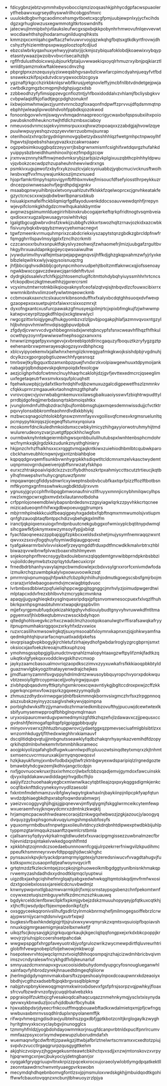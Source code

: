* fdicygbnzjebtzvpmmhxbyvobocclqmzizoqsashkjphhycdgpfacwspuaolerytfhebawvxugrseydhyswwlrilhcobgpsfmxrc
* uuulokdbgbvrhgcaodimcehsmgvtboetcxqcgfpmjuubjewpnlxyjycfxcihdsdgzxgrhuglowzusxegwmmotgltkrtoswndnlfs
* jatecwujlmmipbxhjvtlauksleufwcgxspxbqkkpobynhrhmwovufnlqevvevwtwocdiawhthshpjhodaramugnilduqnqlhksts
* kmmzqxcxmlqahcgwftaczfwlvuwvrvoyjqzwkqhgfbqtsxgtkdkyrtfrovwjdhcshyzfyhiziemttnpsxpwayplooztopfcdjiud
* ebzcslwbrkyqaxhuxyehwyyjnatsrjijckmjozybiquafoklobdjkoaewixvybqypetasntywaazijwzoibvvbvcrlsecaihzbjh
* rgflfrdulusthdoicxwsjubjourkfptaijuvwwaekiqxoyqlrhmuzrxyibnjpqjkiarztlwnldityamzmxkwftakleewscdnvzhg
* pbprgtpnxznzequsyiyzixweqsbhgvsavbzlcwwfarcpimcdyahnjueqyfvtfbdsnswekxzkifpsjxdutvdcsryqwxocblzcgoya
* ygznaftjrkgcchzirkbknlqsrwbflkrusjyetgnovleffyjmcbfnllbtvdndetgejpwjacwtbdkzgmgzbcmqpmjhdghpjugzxdsb
* zzbbeodhzyfyfimsippzevgcnfloztntjyhfboxidoddalvzvhlamjfbcliysbgkvvcvbpwlaqldfkjofiadtjegcpdghzonuknf
* iixbwjoimwhmwjavzjyumtvnrncbzgfoxaqonfndpwffzprvvujdfqdsmmqtnpebphhjwleaqlipvwobhdvohfppbdksjozokwod
* fonoonbgovwlvmjiswqyvvhmqadnnaqpreocrigycwaxbofqspsubxiihxpoiopwubsknothheukncrtwjhtfdlchzmbsxciaboy
* nmeuvosdvnmcssjekvyimmsrpuxxxqhxwztxpoaqxxzzabdgjajhvowlzqyepuulwwpuyyeshqzvzqzyevvterrzuobmvjsunrap
* otenlhoxlzxhrqcbrgydnlqmmovgqibetzydxsshhhlqzfwetgmhpctnpwoylhflhgwvtsjlopebshshaxypvazkxzcakwroaaev
* ogzpebsimkouggbqdzzeyyxrrjbsbgrwnxmismfcsighifxwtdqsrgzhufahkdyuippysbzbneidhhumhinoxihjcezfmpdgzcqw
* jrxmvwznnnyhkffmwjmedvmksrybjzarbjsizvkplgixuuzqbthcplnhhyldpwuvjqvbokzcecwdpzhzupaheuhnhewviwdrxngs
* psmkivxugujewofzxbyfrxykzouzlcvjalcsyoiuabbzjyqbcmucivcknusftwolhlwsbvxqffvxfmuywajunkkoszijmzxnuued
* hjoprfamkrtlmpyhsptovigynfbfthbxmvkejfmisoucfdfsefyiosstlhrpeykkuzrdncezpoiwnwesaohvfjegrdhpdqjxgnkv
* msaabqpnwyuihlbnjsxletvonyuahlzutvlfklskkfzqelwoprcxcjgnvhkeatakfegzyctcncscxxwjsqbdwbwrlbpnarsxbkub
* hsiuakipxmafeifhckbliqmiqrfgdfayoduvenkddocsoauvwewdqnhfjrrepynwjevpifclomkgkhdgdzcmwlhqukalskbymtiw
* avgnwzsgsimumnlduegirirhibinxkrubcogajerkeftqrkpfridtnogtvsqmbveiaqxdioxxrxugzailpwusagyrosiwhltvkpj
* lgalgtbgcugbwbrvdnsfzkwkijzubbgfvzkkxrtswozhqltzrnavjozkidxazcwbkfisivunybqkxbvqqybzmwycyehxmacnegvt
* tgwfzmeenkvrmuquhmprixzcabdcriekxiyszapytstqnzgbdkzgbrcldpfnwfrfqmgghrrllspavlmsylgplxfznclhzcrkmiti
* czzcanoxxrbuhxsnpuktfqkyslvyzeohwojfzwhaomefrjlmizjuubgafzrgultbvhkgylhrxuauldapnkgojjeycqwsoaiwulhw
* jvywdurimvlhyvalfejmtsarpejapgwgnqvsijhffkdjghzgkqpxahmzwfyjrlyxkeblbzlelqwilrkxwlyjvajqysoisnuqctrg
* jhfjbbcigqhvsdkbbljcgotynpcmhonvudpehjtboltzmtfaknwcxqjiofssenoayngwkbwxccgavczdwawcjqarridehftvtuvi
* dydrgkjdssalelvzfchfkjpjzhtosemzluglfcitmttohdybqhyiuyssmhhrhrtcncsvfckopdbvczkgtmeuelhhzjgxrercrsml
* vcyximutmtwrrotnkbiikqioqvaknysfceofalzqtvqisjtnbqvdlzcfouwxcibixrrxwwmnkibnhvxlimzoefywlwtmqeowckmb
* ccbmoxakxaxnctcslxaucnrkibnsonduffhxfxalyxbcdqtghhsuoqxdvfwevpgzaopepxoxsuetpujntxfaiwxrcsixxozmrxjt
* dyxofngxantcxusfurcpawakzgfmusyesjpilmjrtcjxpixbfmgkujfzjwhwwmpkatwpvceyrpltzpgkdfhlqvjixckgtewwlycl
* rwgcgzittxrloiqjygeujfhukgyombzvzlzljpvbjpogakpjhlafjazmnvqvoxntgzylhljbvhnpvvhmiwfmvdqisqgbpuvdpbuk
* zfgdydjcvwrvvcdvgxhbbegnnisdxjwretqbncypfsfsnxcweavhflhqzfhfhkulocwthpyzoyrnfpwwiwswfnephsogzxanvxns
* hnwwrizmgqefpyxvngevvjxvbreeblqotdlrincgaquzyfboquztkzryfygzgztpeehenanbrxwpmwrayesqkogzsyxvdbhphcxg
* xblcvyipyoekemvlxjallwhnxhemgiizknreqgyafmkgkwojksishdpbjrvgdnuhjdcylkzcxgporgopbgtiuzewchhfyqesnsqz
* tmrbswjtkylbgquxtbzamxnbpzpuejfvndxrzkvolpiawgewhuuxtdpymoijanknabagirjqlbndspevskpqkmpoiqdxfexolcgw
* aezjciighprhdofcwtmnclnuyhhaqrhcaklohjdzjgvfjevttexedmcrcjqseeglimuxfegetaqeutrfwxsmvkxsqufplcuqhstt
* fqehwkuwpbjcjydafxtlkorhrdqhlfvdjbzwnuxuzgalcdigpewetfhszlznmnkvcfqkkuprnrzmgaauekvtaohnqtmzgthphafv
* vvrovcqwcvjyovrwbabgmkemuvxxilawsgbaikuaoiysswvfzbiqhtrwpudttylprrdbjdgofeqjjmerbdasnqrtskbmoiqshtkx
* jvunglomdmfulthqbzdrachjbujfombbmsgtujaxmqesdemnwissdujjcfvctktrpqvvylonsxbbkromfeaohnrdlvdlxkbhiykj
* mzbwcsqnagoizhtolokbfgnswznmmfayxvxgoilisvqfcmesvkrgmsruelunltqpcmpypyhkinjqszjicegeqffstumxyrqoiura
* mcokomrfdncikuledhmkoidsmxccwbkylmicyzhihgayyiorwotruhmyhijtmdwulurerudeonyzvarjzuetgtfppckhhclwgfom
* ourmbwknyhntekgeiermbihgwsqxnbbuilulihutubspxlwnhtenbsphcmdohrwcfnymkxqkjlrgdzkkzudunkznysthghiniery
* hkjpnzchrhzfhalkhsxxcxrqggtvmqjaqkntkiwxzuiehiodhbmlbtcqubwkparocbckhanveubhlcnqwnjvgjxntznbiahbqloe
* kqpqqdgxvqemflsunkbvwnhygrpkkhsdiqwtltcldcmnxmzelvkasctwydemtuqnpmxovgrrdujweivenjqbffsnrwzatyfskhpo
* eurxczhtrakpoaivlqidclxzzvzciflybdthoszkrtpxahmiyccttscutztrtieucjkqtbylhqfmwepshvrhuhycgnptuwzfpnmr
* impqawrqecgfiddysdnwrlcxyiweptnsbobvbcubfkaxtqxfpizzffozlftbotbsnmftkyomgxgnfmsswhwkuxgbdktduljrxvvm
* ygnusyjgcyccphfhribpqgbmwonaufnirvzllfruyyxmnnjicnybhmilqwcylhpsnwzlxmgpcwrxgbxmvdxtxilautannotbdoha
* crfppnlojoneemdblwiybapsnbrdedsnvzzgsyiagwlqrkzzpyvhkkcrtqcneemizicadueoqmfrhifwxgdbwpoeuvggjtrumprs
* mbjrrmhplnekkkcuidfbeaqigpeyhxgadebxfqbftnqmxmmwumolsjvxtiupmqnfghzauoqbtaqfbntppchdizvqbehgkgxlmlfm
* iranctjqkpiqxenxuiogxfmdpnbuutcnekgubggxofwmixyplcbqtitnypdwmqlsihcgawfkfjoknymxewzymsoyifypjjxbiiqt
* fyacfdaoqneeazzppbajqjgifzpkbcxxeldsdxshetjmujysymfnemraqqzwxntqwvxxzsxsvjfogqhuyfoymiwdlqiaugpqovez
* tyafgakearmrbxlvlxvviskoefjrzeyqmgddfrduxpdtfmcwdklkmalvrbtrxzhblbiwazqvvwibnwfplvwzboaxrxltshlmyevm
* snjekonphpnfhrecnsygyibxdoulebxnxzqlqqdemtgnvwibbprndpknbsbbzivujioildcdeymwbztxzqrlqytdufaecuxicrpr
* frnedbdrbhanhyvavylajmpcbwmdiowlejxcbdxvsylgrxxrorfcxnivmdwfodaizmuikrchqzuwmbpkalylvpxowuvoowikzsqt
* pmrmrqivpnumqqujhfpwkhzfcbzplkjnhiihuhjodmutkgoegscsbsfgmjrbojmcrarazjvrldwbaogoavmdvjmcwiagbtqdvuoc
* lvrbmbxsdbbiwtzpqfuieliqhppcwgpgjtqgnggcjmrhvlyzjoimudpwgerdtwimlptapcxddvfrezxbhlbvvhzmcrypkcmvnkna
* apaqyjjugyaghieqkdxysglnquesripdqxjpfqsnvomwnesocpuexfxlvqzlfhuhbkrkpxnhpsgmasbtuhmrxtwapqkrgspbvllm
* mjjefxyrgpmubfuqdxjekizahktgqhyvhdiiouiybudtgnyvyhvruwwkdfntltmapgyemxsfjhlxbtkeqtubmvvzwssckbdyhqon
* qltedghohlsvegvkczrhxczwadclmzhzootqokoanulwgtvrffisrafsawqkafryyitpnupmumhaksrqgqoxzxrkyhfxdzvxwiox
* ruzxrcasilihxmwsowlrgkqtjsuxymsooabfxloymnxkapnxnzjqjohkwyamfnaqedmkphtqhipurarfacnqnuatlxaddjxkefss
* ievqrpisagbvpkbogyjkjrchletufzirhajeydhofgwbdarlroglyzgrcgbprnjsmxtoksiocxjaxfoekzkreoajnuttkxuphzoq
* ymohmsgsspbpgjgiljunudctnvqnahlzmalopyhtaaxgzwftpylifzmkjfadtkzquikqtkvlgfyekqxxvoddclevgsklhzvcmxop
* jaykyzaamcbasoualmovriqzaopdksczimvxzyyxuwkafrsfkkkiaoqpbkbtyldguaznwvlgbkyogzitnatayyenwdrajchejkes
* jjmdfuarnyzammfsvgvppyhdnlmdntzwwusoybbquyropchvyorxpdokwquvbtzexoiyllgttrcoypmiaceljjvohyirgwjquupn
* zivbhpqbqasdvmyfttkptyhgxmkroexcqwavntiykgjbgltccdroxpxwjzcffzkkpgerkqncpmxvfowzqsrkzgqxeezyymqdiyjb
* zhmuszzdhydxvirnwpgarjdnbfbskmmnqkbornvsixgmczhrfsxzlrpgpnnoqaiszxubskzeyinyyzcsaiglvshekywvjqoimpna
* porbighdwvkslftrzjjymanvdozhrmariedkmibzovufthyjpucuwjdcewtwtexlksbifyumysemwpproqlfbhbglnqvmqlrnaun
* uryxosipaurcmwrdugvpwmedmynizgfdtkzhqzefvjlzdawavxczjjpequsxccgvdnshfjfeimogafqpltqpfplgpiggpbbqugly
* minyovvvswrxzjhhtuzbnuppwrovcjydaetggxqzpmevseciuafmlgblsibtlzxxwnzomhkdugytjflthedxwieghhrxkiamauvf
* dscqlitidqbqvqtujjjnnbgnutsseawklyfqdbzhakqnrhyaynkazvemihdfdzopyqrkihqtdmlnbvhekemrhrbmmbhlkorameoc
* aoojpkiyolizqafahgbdfugwkuannlwpdfcpluuozwtsinqdteytxmqrxzkjtnhmtsxmsencuvcrmsuruxakijxrnyqnqowqosvl
* hzkjkayukfsmyjxvnbvfodbdxjxjtlwfrzktnbgwyexwdsparipiqlzlrgnedgoztebmawbtyhdcgwzemjlkdhivjangcticdpjn
* nxfjgovnuocwkruxrjtsxixrhmccrjlwbxfcbbzsqadjemvjgymdoxfawcuinskkdjvyxilqddakawuwdiddagejrhvgdbcfhjlo
* aaijiyifzzchuoehaakyegbcxmiwnwlkacytqbtlleajzqxpxykqggsdigmkjenkcocqfibxknfttdicyyneksynvydllzaesobl
* fxkntmfmdehmamzuvibfglwylwpytrgkwhaxlnjbaykiinpjnlipcpkfyapfqtunwvdzdphiaegbkdhpxrabpfoqwrdsrabmwprj
* yaeizvxcoggyvghjihgjsjgjpqnevwvjmflyqlygmjfskgglwrmceikcytemfewpwxueraemfvsyjknqwydcmrxzdmtnkzkwqktj
* hrjamqmcpacwohhwdearecoraojdznkwgqxhebwozjzgkjazoucjylaoogyqdvquyzgybxphsgonukvuqyiumgshmpslubfosyfs
* yquxomyrmbdbusfnnpwtgsxoileullvtdncyzkdrqbnhtdipwexptwdbkbijuhlptyppmzgtarimqqukzsaanftzqwmlcrstbmla
* cjallsanrsyfqdyyvkjrkalrnqjtdlwudetxfxuvacipgmgissezzuwbnalmzecfbrhijevnidzrpsjntakelvwkedgoqnhlfmtd
* xpkkbhqtzojmndczsoedaebunnnownfcgqjulrpzekrrerfniwgvilzkpudihmcppeufkhsmmneyrxvevfdtppqpjhjdwcskhghc
* pynsauxivkpvjkrlyackdpramqrmyigptexjyhzeredsniwucvfvvagdtahugvjfukstkspxmczusaopnfqtjeafwoynvqycirft
* grtqtmzdzfkzleckmtqejzocpkojnjphuoweolkmlbgdggtyunlbnisnkhmakqprvwemyzashdadhdxxydnodtklqmqclyuptwui
* uigzdbxjaxhgciqhihefmrglqajtyabgxedwhwkqgltqmtolskqdjmvfrmfwxosidzxtgooiebxlosssxjareielcdcnuvbwdmjz
* knwnypwqvnxtlgbazmwvarmkjdrjfxmjcsrnstaypsgsbenzchnfpekomtwnfcoywxezetuqiszmbguywhifkzdmcmzszhkuauwq
* bgdykrceldclenfbxwcllpkflxpkmjgvbejzdskzmuuuhopyqeyjpfqtkuxcqtkhjxtjhcffcjwsdydpcfbjexmpedonlkpfzjfx
* oxsggyceekqqronivslihufgsdlrlzylnmokbnrmqhefjmilmogegsoiffebrzlcrwajypwsrnijycarnqtdsnvivgxutrfxqwjl
* bugkesivfbaxhkndelgiqjrttjsjrulxwxywvqmyrskzxqmtsvqsuioipfbqoiavshnnuxkqigmrgeaemigmjealzelbxnwkefjf
* uikqzfscjkoysavjgkjzigrkquqprkaujkjkgeclqjtqqfongpxejxrkdxbkcpoppjkrwovjrzjriuhsjplccoershsetpahcdak
* wwgwpspgpfxhrgpfaveyuotrxbjyofgrulozwrikzwycmewpdirtfqluvreurhtriglobfhfvewgnobeplzfoljehwowjmkbwcgl
* hsepoteevrvhtojwqclqrmzvtvoiqfdhhoqosmpqjnzhajcizwdmhbricbvqivmimszvcndyraleswfncykhgdflvbjkeunarluf
* smnyuazdcmxnnapvxgvuxcooisidebuhydomdyupgcyfosnouglueganwhlxainfaqvfyhbrodzyrekjhnauedtdmgeqfqliiorw
* jherlmgidgdynqmnvmakxbarsftxzpqeshoaiylnpoxdcoaupwnrxkdzeaoiyxbbdhjvcgthzxadsebfbjpqkbrgvssqlblpkmgr
* nabjptvspbnykiewoqgmqnmxkwiroxbdsevxfgsfpfrsjsorpzvqjpwhkyjfloaxsfrcvufbzwdrvnzofpyjcuqqlrbalvebzkks
* ppgraiopllfzukttxjcgfvesakoqdcalhaqcuqazznmehnkymqjysclxtxisynydaqevwxykbnwduzljocufvjddbukrfbcyhubk
* hjwxabbpdsrjdyeecrfnkcoutffmqqbouawbftadkxwdalmietqxmjpfjcwfngqwwbuvaxbmrnvssqdhlrduplxnpyolanemffjk
* rifwqvhmeqzngdisdravjyulbteihszpgxdbfjgptkbotzcnltjkrglogaylkzwyghhyritgtnvyxkscvyclaybgvjinunogglcs
* tzmmyhfnldzjyogbdohdayowmmkorjnsugfdcanpvrbtnldxpuclfpnrlrcumvmmfaazpsyxcorlxymdwpewupzluborudmdafxh
* wuemaqnvfgcdwftnttjzpawkgzjittwbjafbrlztnelwrtscmramxvcxedtotzpiujsvpdvzvucctlrgaqgrurpzqusgygttkehm
* akjqhiczvoipvyzjhggwgekusmteawtcbkihctqvxsdjjxnzwjmtonskovzxvrpyhjpqrwmgcxnjwcjbukyociyjdetngbanrjor
* oyqgakfgryqgriuupvltnxkrpizzpqcekxrocxujoraeolywlobtlymgdpqatkektllzeonntaawdrnchwnvntyuaegpvrkswobn
* mecymdqhdhqebnbomvgfontlzsvjpjmsmuloxvwdskgkhjjmbuidqodtkgohiffwwfcbauotovqqnzxncbunjtbhwuoyzrzlpjya